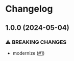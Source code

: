 # Changelog

## 1.0.0 (2024-05-04)

### ⚠ BREAKING CHANGES

* modernize ([#1](https://github.com/spion/wsrun-ng/issues/1))
